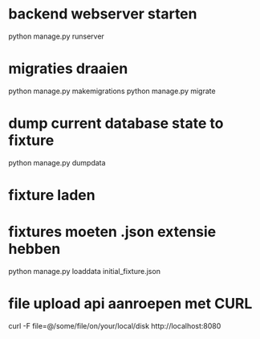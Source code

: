 	

# backend webserver starten 

python manage.py runserver

# migraties draaien
python manage.py makemigrations
python manage.py migrate

# dump current database state to fixture
python manage.py dumpdata


# fixture laden 
# fixtures moeten .json extensie hebben 
python manage.py loaddata initial_fixture.json

# file upload api aanroepen met CURL 

curl -F file=@/some/file/on/your/local/disk http://localhost:8080
